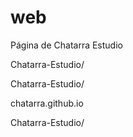 # web
Página de Chatarra Estudio

Chatarra-Estudio/

Chatarra-Estudio/

chatarra.github.io

Chatarra-Estudio/
